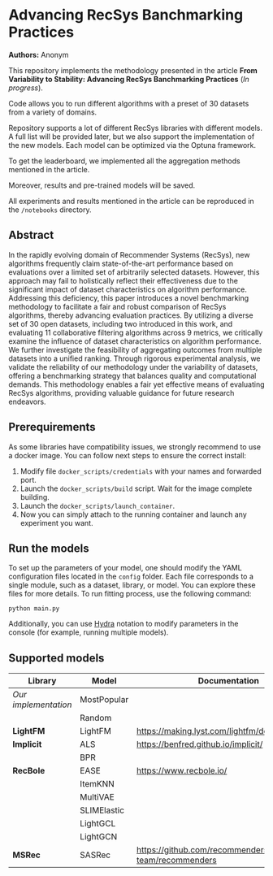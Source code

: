 # Advancing RecSys Banchmarking Practices
**Authors:** Anonym

This repository implements the methodology presented in the article **From Variability to Stability: Advancing RecSys Banchmarking Practices** (*In progress*).

Code allows you to run different algorithms with a preset of $30$ datasets from a variety of domains.

Repository supports a lot of different RecSys libraries with different models. A full list will be provided later, but we also support the implementation of the new models. Each model can be optimized via the Optuna framework.

To get the leaderboard, we implemented all the aggregation methods mentioned in the article.

Moreover, results and pre-trained models will be saved.

All experiments and results mentioned in the article can be reproduced in the `/notebooks` directory.

## Abstract

In the rapidly evolving domain of Recommender Systems (RecSys), new algorithms frequently claim state-of-the-art performance based on evaluations over a limited set of arbitrarily selected datasets. However, this approach may fail to holistically reflect their effectiveness due to the significant impact of dataset characteristics on algorithm performance. Addressing this deficiency, this paper introduces a novel benchmarking methodology to facilitate a fair and robust comparison of RecSys algorithms, thereby advancing evaluation practices. By utilizing a diverse set of $30$ open datasets, including two introduced in this work, and evaluating $11$ collaborative filtering algorithms across $9$ metrics, we critically examine the influence of dataset characteristics on algorithm performance. We further investigate the feasibility of aggregating outcomes from multiple datasets into a unified ranking. Through rigorous experimental analysis, we validate the reliability of our methodology under the variability of datasets, offering a benchmarking strategy that balances quality and computational demands. This methodology enables a fair yet effective means of evaluating RecSys algorithms, providing valuable guidance for future research endeavors.

## Prerequirements

As some libraries have compatibility issues, we strongly recommend to use a docker image. You can follow next steps to ensure the correct install:

1. Modify file `docker_scripts/credentials` with your names and forwarded port.
2. Launch the `docker_scripts/build` script. Wait for the image complete building.
3. Launch the `docker_scripts/launch_container`.
4. Now you can simply attach to the running container and launch any experiment you want.

## Run the models

To set up the parameters of your model, one should modify the YAML configuration files located in the `config` folder. Each file corresponds to a single module, such as a dataset, library, or model. You can explore these files for more details. To run fitting process, use the following command:

```
python main.py
```

Additionally, you can use [Hydra](https://hydra.cc/docs/intro/) notation to modify parameters in the console (for example, running multiple models).

## Supported models

| Library | Model | Documentation |
| ------- | ----- | ------ |
| *Our implementation* | MostPopular| |
| | Random | |
| **LightFM** | LightFM | https://making.lyst.com/lightfm/docs/home.html |
| **Implicit** | ALS | https://benfred.github.io/implicit/ |
| | BPR | |
| **RecBole**| EASE | https://www.recbole.io/|
| | ItemKNN | |
| | MultiVAE | |
| | SLIMElastic | |
| | LightGCL | |
| | LightGCN | |
| **MSRec** | SASRec | https://github.com/recommenders-team/recommenders |
